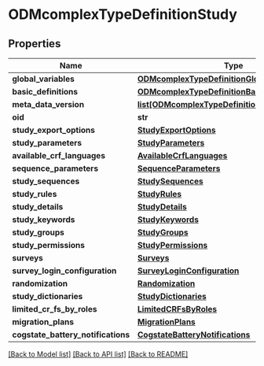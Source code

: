 # ODMcomplexTypeDefinitionStudy

## Properties
Name | Type | Description | Notes
------------ | ------------- | ------------- | -------------
**global_variables** | [**ODMcomplexTypeDefinitionGlobalVariables**](ODMcomplexTypeDefinitionGlobalVariables.md) |  | 
**basic_definitions** | [**ODMcomplexTypeDefinitionBasicDefinitions**](ODMcomplexTypeDefinitionBasicDefinitions.md) |  | [optional] 
**meta_data_version** | [**list[ODMcomplexTypeDefinitionMetaDataVersion]**](ODMcomplexTypeDefinitionMetaDataVersion.md) |  | [optional] 
**oid** | **str** |  | [optional] 
**study_export_options** | [**StudyExportOptions**](StudyExportOptions.md) |  | 
**study_parameters** | [**StudyParameters**](StudyParameters.md) |  | 
**available_crf_languages** | [**AvailableCrfLanguages**](AvailableCrfLanguages.md) |  | 
**sequence_parameters** | [**SequenceParameters**](SequenceParameters.md) |  | 
**study_sequences** | [**StudySequences**](StudySequences.md) |  | 
**study_rules** | [**StudyRules**](StudyRules.md) |  | 
**study_details** | [**StudyDetails**](StudyDetails.md) |  | 
**study_keywords** | [**StudyKeywords**](StudyKeywords.md) |  | 
**study_groups** | [**StudyGroups**](StudyGroups.md) |  | 
**study_permissions** | [**StudyPermissions**](StudyPermissions.md) |  | 
**surveys** | [**Surveys**](Surveys.md) |  | 
**survey_login_configuration** | [**SurveyLoginConfiguration**](SurveyLoginConfiguration.md) |  | 
**randomization** | [**Randomization**](Randomization.md) |  | 
**study_dictionaries** | [**StudyDictionaries**](StudyDictionaries.md) |  | 
**limited_cr_fs_by_roles** | [**LimitedCRFsByRoles**](LimitedCRFsByRoles.md) |  | 
**migration_plans** | [**MigrationPlans**](MigrationPlans.md) |  | 
**cogstate_battery_notifications** | [**CogstateBatteryNotifications**](CogstateBatteryNotifications.md) |  | 

[[Back to Model list]](../README.md#documentation-for-models) [[Back to API list]](../README.md#documentation-for-api-endpoints) [[Back to README]](../README.md)


